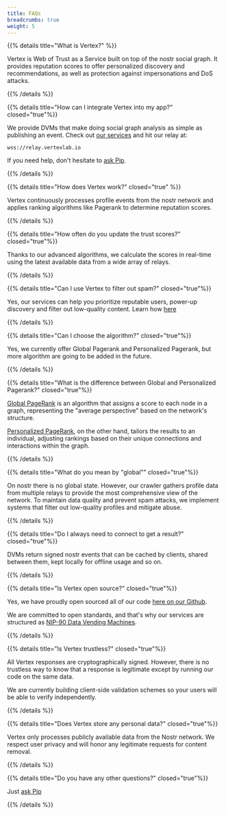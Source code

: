 ```yaml
---
title: FAQs
breadcrumbs: true
weight: 5
---
```


{{% details title="What is Vertex?" %}}

Vertex is Web of Trust as a Service built on top of the nostr social graph. It provides reputation scores to offer personalized discovery and recommendations, as well as protection against impersonations and DoS attacks.

{{% /details %}}

{{% details title="How can I integrate Vertex into my app?" closed="true"%}}

We provide DVMs that make doing social graph analysis as simple as publishing an event. Check out [our services](../services/) and hit our relay at:

`wss://relay.vertexlab.io`

 If you need help, don't hesitate to [ask Pip](https://signal.me/#eu/O6mL1ozXhujHr-seJPkZzA4EKprDgr64AqoAOhu4U5TtKlRwutNJvbsCqXJvZb1-).

{{% /details %}}

{{% details title="How does Vertex work?" closed="true" %}}

Vertex continuously processes profile events from the nostr network and applies ranking algorithms like Pagerank to determine reputation scores.

{{% /details %}}

{{% details title="How often do you update the trust scores?" closed="true"%}}

Thanks to our advanced algorithms, we calculate the scores in real-time using the latest available data from a wide array of relays.

{{% /details %}}


{{% details title="Can I use Vertex to filter out spam?" closed="true"%}}

Yes, our services can help you prioritize reputable users, power-up discovery and filter out low-quality content. Learn how [here](../services/)

{{% /details %}}

{{% details title="Can I choose the algorithm?" closed="true"%}}

Yes, we currently offer Global Pagerank and Personalized Pagerank, but more algorithm are going to be added in the future.

{{% /details %}}

{{% details title="What is the difference between Global and Personalized Pagerank?" closed="true"%}}

[Global PageRank](https://en.wikipedia.org/wiki/PageRank) is an algorithm that assigns a score to each node in a graph, representing the "average perspective" based on the network's structure.

[Personalized PageRank](https://ieeexplore.ieee.org/stamp/stamp.jsp?tp=&arnumber=8895775), on the other hand, tailors the results to an individual, adjusting rankings based on their unique connections and interactions within the graph.

{{% /details %}}


{{% details title="What do you mean by \"global\"" closed="true"%}}

On nostr there is no global state. However, our crawler gathers profile data from multiple relays to provide the most comprehensive view of the network. To maintain data quality and prevent spam attacks, we implement systems that filter out low-quality profiles and mitigate abuse.

{{% /details %}}

{{% details title="Do I always need to connect to get a result?" closed="true"%}}

DVMs return signed nostr events that can be cached by clients, shared between them, kept locally for offline usage and so on.

{{% /details %}}

{{% details title="Is Vertex open source?" closed="true"%}}

Yes, we have proudly open sourced all of our code [here on our Github](https://github.com/vertex-lab).

We are committed to open standards, and that's why our services are structured as [NIP-90 Data Vending Machines](https://github.com/nostr-protocol/nips/blob/master/90.md).

{{% /details %}}

{{% details title="Is Vertex trustless?" closed="true"%}}

All Vertex responses are cryptographically signed. However, there is no trustless way to know that a response is legitimate except by running our code on the same data.

We are currently building client-side validation schemes so your users will be able to verify independently.

{{% /details %}}

{{% details title="Does Vertex store any personal data?" closed="true"%}}

Vertex only processes publicly available data from the Nostr network. We respect user privacy and will honor any legitimate requests for content removal.

{{% /details %}}

{{% details title="Do you have any other questions?" closed="true"%}}

Just [ask Pip](https://npub.world/npub176p7sup477k5738qhxx0hk2n0cty2k5je5uvalzvkvwmw4tltmeqw7vgup)

{{% /details %}}
